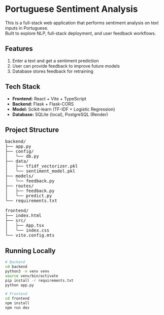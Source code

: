 # Portuguese Sentiment Analysis

This is a full-stack web application that performs sentiment analysis on text inputs in Portuguese.  
Built to explore NLP, full-stack deployment, and user feedback workflows.

## Features

1. Enter a text and get a sentiment prediction
2. User can provide feedback to improve future models
3. Database stores feedback for retraining

## Tech Stack

- **Frontend:** React + Vite + TypeScript  
- **Backend:** Flask + Flask-CORS  
- **Model:** Scikit-learn (TF-IDF + Logistic Regression)  
- **Database:** SQLite (local), PostgreSQL (Render)

## Project Structure

<pre>
backend/
├── app.py
├── config/
│   └── db.py
├── data/
│   ├── tfidf_vectorizer.pkl
│   └── sentiment_model.pkl
├── models/
│   └── feedback.py
├── routes/
│   ├── feedback.py
│   └── predict.py
└── requirements.txt

frontend/
├── index.html
├── src/
│   ├── App.tsx
│   └── index.css
└── vite.config.mts
</pre>

## Running Locally

```bash
# Backend
cd backend
python3 -m venv venv
source venv/bin/activate
pip install -r requirements.txt
python app.py

# Frontend
cd frontend
npm install
npm run dev

